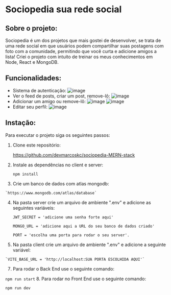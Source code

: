 # Sociopedia sua rede social
## Sobre o projeto:
Sociopedia é um dos projetos que mais gostei de desenvolver, se trata de uma rede social em que usuários podem compartilhar suas postagens com foto com a comunidade, permitindo que você curta e adicione amigos a lista! 
Criei o projeto com intuito de treinar os meus conhecimentos em Node, React e MongoDB.
## Funcionalidades: 
  - Sistema de autenticação: ![image](https://github.com/devmarcoskc/sociopedia-MERN-stack/assets/118542843/4808b3a3-0f6c-41e4-9d7f-70108bd6656c)
  - Ver o feed de posts, criar um post, remove-lô: ![image](https://github.com/devmarcoskc/sociopedia-MERN-stack/assets/118542843/0f630505-bc13-40b2-995f-054f0f199320)
  - Adicionar um amigo ou remove-lô: ![image](https://github.com/devmarcoskc/sociopedia-MERN-stack/assets/118542843/344fdae4-e60c-4bf3-b888-8bd3c52f0f27) ![image](https://github.com/devmarcoskc/sociopedia-MERN-stack/assets/118542843/39d9fbfa-d624-4c5f-8c80-96cd460ce0f4)
  - Editar seu perfil: ![image](https://github.com/devmarcoskc/sociopedia-MERN-stack/assets/118542843/8dafd317-c127-44f1-abd2-0281a49aa487)
## Instação:
Para executar o projeto siga os seguintes passos:
  1. Clone este repositório:

     https://github.com/devmarcoskc/sociopedia-MERN-stack
  2. Instale as dependências no client e server:
   
     `npm install`
  3. Crie um banco de dados com atlas mongodb:
   
    `https://www.mongodb.com/atlas/database`
  4. Na pasta server crie um arquivo de ambiente ".env" e adicione as seguintes variáveis:

     `JWT_SECRET = 'adicione uma senha forte aqui'`
   
     `MONGO_URL = 'adicione aqui a URL do seu banco de dados criado'`
   
     `PORT = 'escolha uma porta para rodar o seu server'.`
   
  6. Na pasta client crie um arquivo de ambiente ".env" e adicione a seguinte variável:
   
    `VITE_BASE_URL = 'http://localhost:SUA PORTA ESCOLHIDA AQUI'`
  7. Para rodar o Back End use o seguinte comando:

   `npm run start`
  8. Para rodar no Front End use o seguinte comando:

   `npm run dev`
